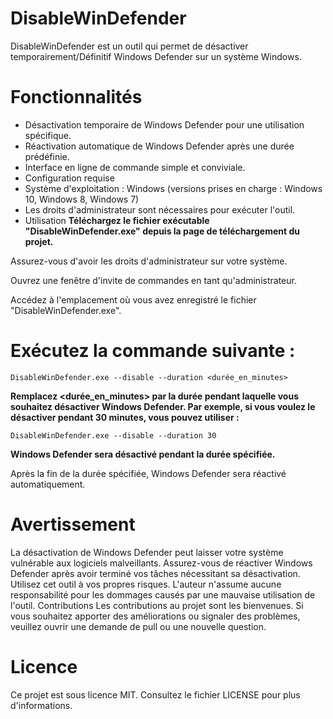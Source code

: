 # DisableWinDefender
DisableWinDefender est un outil qui permet de désactiver temporairement/Définitif Windows Defender sur un système Windows.

# Fonctionnalités
- Désactivation temporaire de Windows Defender pour une utilisation spécifique.
- Réactivation automatique de Windows Defender après une durée prédéfinie.
- Interface en ligne de commande simple et conviviale.
- Configuration requise
- Système d'exploitation : Windows (versions prises en charge : Windows 10, Windows 8, Windows 7)
- Les droits d'administrateur sont nécessaires pour exécuter l'outil.
- Utilisation
**Téléchargez le fichier exécutable "DisableWinDefender.exe" depuis la page de téléchargement du projet.**

Assurez-vous d'avoir les droits d'administrateur sur votre système.

Ouvrez une fenêtre d'invite de commandes en tant qu'administrateur.

Accédez à l'emplacement où vous avez enregistré le fichier "DisableWinDefender.exe".

# Exécutez la commande suivante :

```shell
DisableWinDefender.exe --disable --duration <durée_en_minutes>
```

**Remplacez <durée_en_minutes> par la durée pendant laquelle vous souhaitez désactiver Windows Defender. Par exemple, si vous voulez le désactiver pendant 30 minutes, vous pouvez utiliser :**

```shell
DisableWinDefender.exe --disable --duration 30
```
**__Windows Defender sera désactivé pendant la durée spécifiée__.**


Après la fin de la durée spécifiée, Windows Defender sera réactivé automatiquement.

# Avertissement
La désactivation de Windows Defender peut laisser votre système vulnérable aux logiciels malveillants. Assurez-vous de réactiver Windows Defender après avoir terminé vos tâches nécessitant sa désactivation.
Utilisez cet outil à vos propres risques. L'auteur n'assume aucune responsabilité pour les dommages causés par une mauvaise utilisation de l'outil.
Contributions
Les contributions au projet sont les bienvenues. Si vous souhaitez apporter des améliorations ou signaler des problèmes, veuillez ouvrir une demande de pull ou une nouvelle question.

# Licence
Ce projet est sous licence MIT. Consultez le fichier LICENSE pour plus d'informations.

